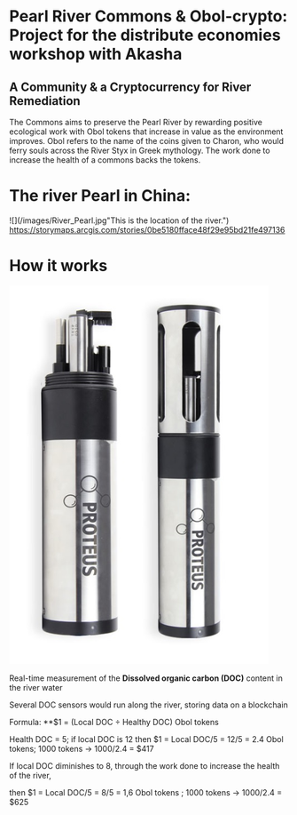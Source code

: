 # Pearl River Commons & Obol-crypto: Project for the distribute economies workshop with Akasha
## A Community & a Cryptocurrency for River Remediation
The Commons aims to preserve the Pearl River by rewarding positive ecological work with Obol tokens that increase in value as the environment improves. Obol refers to the name of the coins given to Charon, who would ferry souls across the River Styx in Greek mythology.
The work done to increase the health of a commons backs the tokens.
# The river Pearl in China:
![](/images/River_Pearl.jpg"This is the location of the river.")
https://storymaps.arcgis.com/stories/0be5180fface48f29e95bd21fe497136
# How it works

![](/images/DOC_measurement.jpg "This is the sensor of the DOC content in water")


Real-time measurement of the **Dissolved organic carbon (DOC)** content in the river water

Several DOC sensors would run along the river, storing data on a blockchain

Formula: **$1 = (Local DOC ÷ Healthy DOC) Obol tokens

Health DOC = 5; if local DOC is 12 then $1 =  Local DOC/5 = 12/5 = 2.4 Obol tokens; 1000 tokens → 1000/2.4 = $417

If local DOC diminishes to 8, through the work done to increase the health of the river, 

then  $1 =  Local DOC/5 = 8/5 = 1,6 Obol tokens ; 1000 tokens → 1000/2.4 = $625
